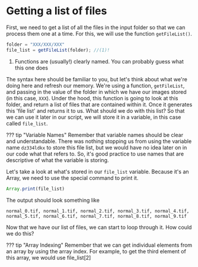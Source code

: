 # Getting a list of files

First, we need to get a list of all the files in the input folder so that we can process them one at a time. For this, we will use the function `getFileList()`.


```javascript
folder = "XXX/XXX/XXX"
file_list = getFileList(folder); //(1)!
```

1. Functions are (usually!) clearly named. You can probably guess what this one does

The syntax here should be familiar to you, but let's think about what we're doing here and refresh our memory. We're using a function, `getFileList`, and passing in the value of the folder in which we have our images stored (in this case, `XXX`). Under the hood, this function is going to look at this folder, and return a list of files that are contained within it. Once it generates this 'file list' and returns it to us. What should we do with this list? So that we can use it later in our script, we will store it in a variable, in this case called `file_list`.

??? tip "Variable Names"
    Remember that variable names should be clear and understandable. There was nothing stopping us from using the variable name `dz334ldkx` to store this file list, but we would have no idea later on in our code what that refers to. So, it's good practice to use names that are descriptive of what the variable is storing.

Let's take a look at what's stored in our `file_list` variable. Because it's an Array, we need to use the special command to print it.

```javascript
Array.print(file_list)
```

The output should look something like

`normal_0.tif, normal_1.tif, normal_2.tif, normal_3.tif, normal_4.tif, normal_5.tif, normal_6.tif, normal_7.tif, normal_8.tif, normal_9.tif`

Now that we have our list of files, we can start to loop through it. How could we do this?

??? tip "Array Indexing"
    Remember that we can get individual elements from an array by using the array index. For example, to get the third element of this array, we would use file_list[2]
